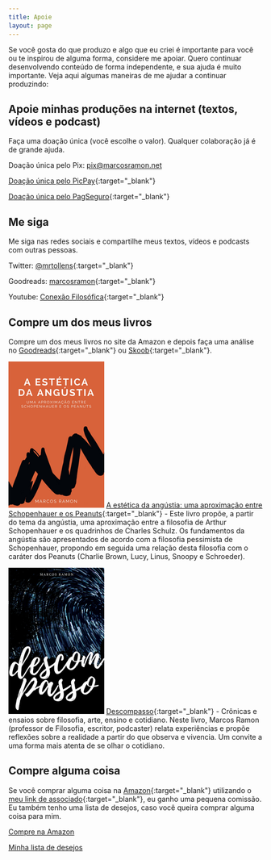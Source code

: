 ```yaml
---
title: Apoie
layout: page
---
```


Se você gosta do que produzo e algo que eu criei é importante para você ou te inspirou de alguma forma, considere me apoiar. Quero continuar desenvolvendo conteúdo de forma independente, e sua ajuda é muito importante. Veja aqui algumas maneiras de me ajudar a continuar produzindo:

## Apoie minhas produções na internet (textos, vídeos e podcast)

Faça uma doação única (você escolhe o valor). Qualquer colaboração já é de grande ajuda. 

<i class="fas fa-heart"></i> Doação única pelo Pix: pix@marcosramon.net

<i class="fas fa-heart"></i> [Doação única pelo PicPay](https://app.picpay.com/user/marcosramon){:target="_blank"}

<i class="fas fa-heart"></i> [Doação única pelo PagSeguro](https://pag.ae/7VyVHU82P){:target="_blank"}

## Me siga

Me siga nas redes sociais e compartilhe meus textos, vídeos e podcasts com outras pessoas.

<i class="fab fa-twitter"></i> Twitter: [@mrtollens](https://twitter.com/mrtollens){:target="_blank"}

<i class="fas fa-book"></i> Goodreads: [marcosramon](https://www.goodreads.com/author/show/16012578.Marcos_Ramon){:target="_blank"} 

<i class="fab fa-youtube"></i> Youtube: [Conexão Filosófica](http://youtube.com/conexaofilosofica){:target="_blank"}

## Compre um dos meus livros

Compre um dos meus livros no site da Amazon e depois faça uma análise no [Goodreads](https://www.goodreads.com/author/show/16012578.Marcos_Ramon){:target="_blank"} ou [Skoob](https://www.skoob.com.br/descompasso-841935ed847109.html){:target="_blank"}.

<a href="https://amzn.to/2XAkrWF" target="_blank">![Estética da Angústia](/assets/images/estetica-div.png)</a> [A estética da angústia: uma aproximação entre Schopenhauer e os Peanuts](https://amzn.to/2XAkrWF){:target="_blank"} - Este livro propõe, a partir do tema da angústia, uma aproximação entre a filosofia de Arthur Schopenhauer e os quadrinhos de Charles Schulz. Os fundamentos da angústia são apresentados de acordo com a filosofia pessimista de Schopenhauer, propondo em seguida uma relação desta filosofia com o caráter dos Peanuts (Charlie Brown, Lucy, Linus, Snoopy e Schroeder).

<a href="https://amzn.to/2XvjDlH" target="_blank">![Descompasso](/assets/images/descompasso-div.png)</a> [Descompasso](https://amzn.to/2XvjDlH){:target="_blank"} - Crônicas e ensaios sobre filosofia, arte, ensino e cotidiano. Neste livro, Marcos Ramon (professor de Filosofia, escritor, podcaster) relata experiências e propõe reflexões sobre a realidade a partir do que observa e vivencia. Um convite a uma forma mais atenta de se olhar o cotidiano.

## Compre alguma coisa

Se você comprar alguma coisa na [Amazon](https://www.amazon.com.br/?&_encoding=UTF8&tag=marcramo-20&linkCode=ur2&linkId=aad24eb81b50d91ca9706a1565e538a2&camp=1789&creative=9325){:target="_blank"} utilizando o [meu link de associado](https://www.amazon.com.br/?&_encoding=UTF8&tag=marcramo-20&linkCode=ur2&linkId=aad24eb81b50d91ca9706a1565e538a2&camp=1789&creative=9325){:target="_blank"}, eu ganho uma pequena comissão. Eu também tenho uma lista de desejos, caso você queira comprar alguma coisa para mim. 

<i class="fab fa-amazon"></i> <a href="https://www.amazon.com.br/?&_encoding=UTF8&tag=marcramo-20&linkCode=ur2&linkId=aad24eb81b50d91ca9706a1565e538a2&camp=1789&creative=9325" onclick="ga(&quot;send&quot;,&quot;event&quot;,&quot;link&quot;,&quot;click&quot;,&quot;Shop Amazon&quot;)" class="btn btn--warning">Compre na Amazon </a> 

<i class="fab fa-amazon"></i> <a href="https://www.amazon.com.br/hz/wishlist/ls/37BY4FEADOM8T?ref_=wl_share" onclick="ga(&quot;send&quot;,&quot;event&quot;,&quot;link&quot;,&quot;click&quot;,&quot;Amazon Wish List&quot;)" class="btn btn--warning">Minha lista de desejos</a>
